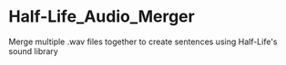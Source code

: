 # Half-Life_Audio_Merger
Merge multiple .wav files together to create sentences using Half-Life's sound library
